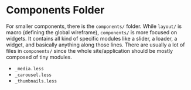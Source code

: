 # Components Folder
For smaller components, there is the `components/` folder. While `layout/` is
macro (defining the global wireframe), `components/` is more focused on widgets.
It contains all kind of specific modules like a slider, a loader, a widget, and
basically anything along those lines. There are usually a lot of files in
`components/` since the whole site/application should be mostly composed of tiny modules.

- `_media.less`
- `_carousel.less`
- `_thumbnails.less`
